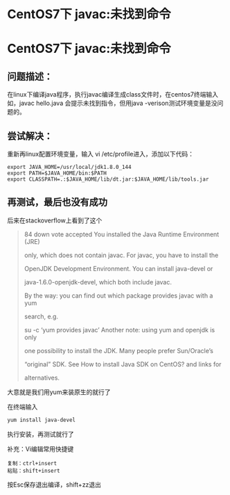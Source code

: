 # CentOS7下 javac:未找到命令


# CentOS7下 javac:未找到命令

## 问题描述：

在linux下编译java程序，执行javac编译生成class文件时，在centos7终端输入如，javac hello.java 会提示未找到指令，但用java -verison测试环境变量是没问题的。

## 尝试解决：

重新再linux配置环境变量，输入 vi /etc/profile进入，添加以下代码：

```shell
export JAVA_HOME=/usr/local/jdk1.8.0_144
export PATH=$JAVA_HOME/bin:$PATH
export CLASSPATH=.:$JAVA_HOME/lib/dt.jar:$JAVA_HOME/lib/tools.jar
```

## 再测试，最后也没有成功

后来在stackoverflow上看到了这个

> 84 down vote accepted You installed the Java Runtime Environment (JRE)
>
> only, which does not contain javac. For javac, you have to install the
>
> OpenJDK Development Environment. You can install java-devel or
>
> java-1.6.0-openjdk-devel, which both include javac.
>
> By the way: you can find out which package provides javac with a yum
>
> search, e.g.
>
> su -c ‘yum provides javac’ Another note: using yum and openjdk is only
>
> one possibility to install the JDK. Many people prefer Sun/Oracle’s
>
> “original” SDK. See How to install Java SDK on CentOS? and links for
>
> alternatives.

大意就是我们用yum来装原生的就行了

在终端输入

```sh
yum install java-devel
```

执行安装，再测试就行了

补充：Vi编辑常用快捷键

```
复制：ctrl+insert
粘贴：shift+insert
```

按Esc保存退出编译，shift+zz退出
